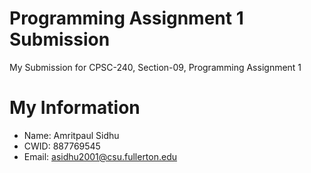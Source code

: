 # Programming Assignment 1 Submission

My Submission for CPSC-240, Section-09, Programming Assignment 1

# My Information

* Name: Amritpaul Sidhu
* CWID: 887769545
* Email: asidhu2001@csu.fullerton.edu
